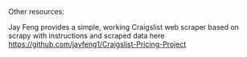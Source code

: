 Other resources:

Jay Feng provides a simple, working Craigslist web scraper based on scrapy
with instructions and scraped data here https://github.com/jayfeng1/Craigslist-Pricing-Project